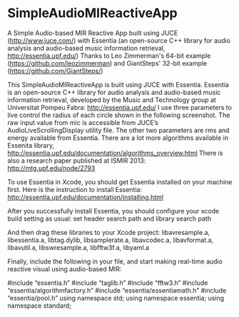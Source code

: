 # SimpleAudioMIReactiveApp
A Simple Audio-based MIR Reactive App built using JUCE (http://www.juce.com/) with Essentia (an open-source C++ library for audio analysis and audio-based music information retrieval, http://essentia.upf.edu/) Thanks to Leo Zimmerman's 64-bit example (https://github.com/leozimmerman) and GiantSteps' 32-bit example (https://github.com/GiantSteps/)

This SimpleAudioMIReactiveApp is built using JUCE with Essentia. Essentia is an open-source C++ library for audio analysis and audio-based music information retrieval, developed by the Music and Technology group at Universitat Pompeu Fabra: http://essentia.upf.edu/ I use three parameters to live control the radius of each circle shown in the following screenshot. The raw input value from mic is accessible from JUCE’s AudioLiveScrollingDisplay utility file. The other two parameters are rms and energy available from Essentia. There are a lot more algorithms available in Essenita library, http://essentia.upf.edu/documentation/algorithms_overview.html There is also a research paper published at ISMIR 2013: http://mtg.upf.edu/node/2793 

To use Essentia in Xcode, you should get Essentia installed on your machine first. Here is the instruction to install Essentia: http://essentia.upf.edu/documentation/installing.html

After you successfully install Essentia, you should configure your xcode build setting as usual: set header search path and library search path

And then drag these libraries to your Xcode project: libavresample.a, libessentia.a, libtag.dylib, libsamplerate.a, libavcodec.a, libavformat.a, libavutil.a, libswresample.a, libfftw3f.a, libyaml.a

Finally, include the following in your file, and start making real-time audio reactive visual using audio-based MIR:

#include “essentia.h”
#include “taglib.h”
#include “fftw3.h”
#include “essentia/algorithmfactory.h”
#include “essentia/essentiamath.h”
#include “essentia/pool.h”
using namespace std;
using namespace essentia;
using namespace standard;

